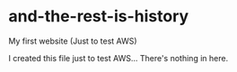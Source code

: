 # and-the-rest-is-history
My first website (Just to test AWS)

I created this file just to test AWS...
There's nothing in here.
